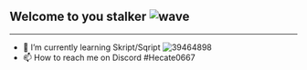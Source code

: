 ## Welcome to you stalker ![wave](https://raw.githubusercontent.com/MartinHeinz/MartinHeinz/master/wave.gif)





______________________________________________


- 🌱 I’m currently learning Skript/Sqript ![39464898](https://user-images.githubusercontent.com/83183415/156942319-745811ad-4cea-4ec2-bbcd-b4d937fbf185.png)
- 📫 How to reach me on Discord #Hecate0667

<!---
TheHecateII/TheHecateII is a ✨ special ✨ repository because its `README.md` (this file) appears on your GitHub profile.
You can click the Preview link to take a look at your changes.
--->

